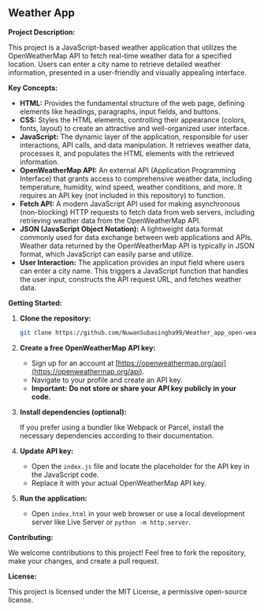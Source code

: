 ## Weather App



**Project Description:**

This project is a JavaScript-based weather application that utilizes the OpenWeatherMap API to fetch real-time weather data for a specified location. Users can enter a city name to retrieve detailed weather information, presented in a user-friendly and visually appealing interface.

**Key Concepts:**

* **HTML:** Provides the fundamental structure of the web page, defining elements like headings, paragraphs, input fields, and buttons.
* **CSS:** Styles the HTML elements, controlling their appearance (colors, fonts, layout) to create an attractive and well-organized user interface.
* **JavaScript:** The dynamic layer of the application, responsible for user interactions, API calls, and data manipulation. It retrieves weather data, processes it, and populates the HTML elements with the retrieved information.
* **OpenWeatherMap API:** An external API (Application Programming Interface) that grants access to comprehensive weather data, including temperature, humidity, wind speed, weather conditions, and more. It requires an API key (not included in this repository) to function.
* **Fetch API:** A modern JavaScript API used for making asynchronous (non-blocking) HTTP requests to fetch data from web servers, including retrieving weather data from the OpenWeatherMap API.
* **JSON (JavaScript Object Notation):** A lightweight data format commonly used for data exchange between web applications and APIs. Weather data returned by the OpenWeatherMap API is typically in JSON format, which JavaScript can easily parse and utilize.
* **User Interaction:** The application provides an input field where users can enter a city name. This triggers a JavaScript function that handles the user input, constructs the API request URL, and fetches weather data.


**Getting Started:**

1. **Clone the repository:**

   ```bash
   git clone https://github.com/NuwanSubasingha99/Weather_app_open-weather-api.git
   ```

2. **Create a free OpenWeatherMap API key:**

   - Sign up for an account at [https://openweathermap.org/api](https://openweathermap.org/api).
   - Navigate to your profile and create an API key.
   - **Important:** **Do not store or share your API key publicly in your code.**

3. **Install dependencies (optional):**

   If you prefer using a bundler like Webpack or Parcel, install the necessary dependencies according to their documentation.

4. **Update API key:**

   - Open the `index.js` file and locate the placeholder for the API key in the JavaScript code.
   - Replace it with your actual OpenWeatherMap API key.

5. **Run the application:**

   - Open `index.html` in your web browser or use a local development server like Live Server or `python -m http.server`.

**Contributing:**

We welcome contributions to this project! Feel free to fork the repository, make your changes, and create a pull request.

**License:**

This project is licensed under the MIT License, a permissive open-source license.
